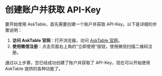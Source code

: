 # 创建账户并获取 API-Key

要开始使用 AskTable，首先需要创建一个账户并获取 API-Key。以下是详细的步骤说明：


1. **访问 AskTable 官网**：打开浏览器，访问 [AskTable 官网](https://www.asktable.com)。
2. **使用微信注册**：点击页面右上角的“立即使用”按钮，使用微信扫描二维码注册。


通过以上步骤，您已经成功创建了账户并获取了 API-Key，现在可以开始使用 AskTable 提供的各种功能了。
